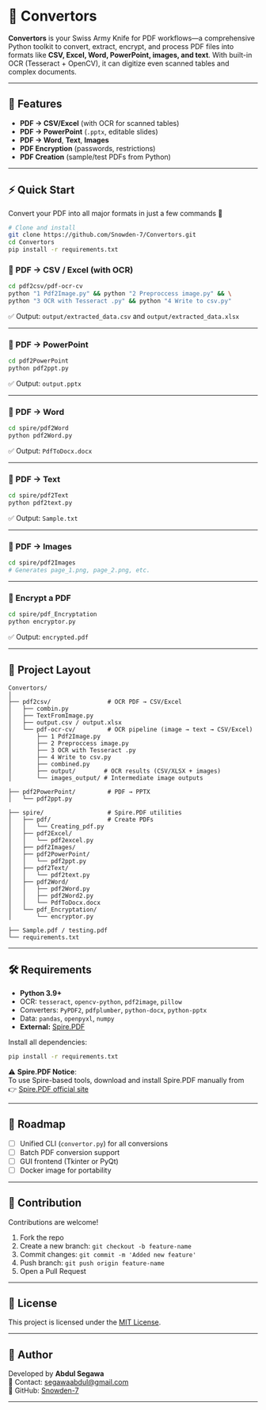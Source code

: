 # 📂 Convertors

**Convertors** is your Swiss Army Knife for PDF workflows—a comprehensive Python toolkit to convert, extract, encrypt, and process PDF files into formats like **CSV, Excel, Word, PowerPoint, images, and text**. With built-in OCR (Tesseract + OpenCV), it can digitize even scanned tables and complex documents.

---

## 🚀 Features

- **PDF → CSV/Excel** (with OCR for scanned tables)
- **PDF → PowerPoint** (`.pptx`, editable slides)
- **PDF → Word**, **Text**, **Images**
- **PDF Encryption** (passwords, restrictions)
- **PDF Creation** (sample/test PDFs from Python)

---

## ⚡ Quick Start

Convert your PDF into all major formats in just a few commands 🚀

```bash
# Clone and install
git clone https://github.com/Snowden-7/Convertors.git
cd Convertors
pip install -r requirements.txt
```

### 🔹 PDF → CSV / Excel (with OCR)

```bash
cd pdf2csv/pdf-ocr-cv
python "1 Pdf2Image.py" && python "2 Preproccess image.py" && \
python "3 OCR with Tesseract .py" && python "4 Write to csv.py"
```
✅ Output: `output/extracted_data.csv` and `output/extracted_data.xlsx`

---

### 🔹 PDF → PowerPoint

```bash
cd pdf2PowerPoint
python pdf2ppt.py
```
✅ Output: `output.pptx`

---

### 🔹 PDF → Word

```bash
cd spire/pdf2Word
python pdf2Word.py
```
✅ Output: `PdfToDocx.docx`

---

### 🔹 PDF → Text

```bash
cd spire/pdf2Text
python pdf2text.py
```
✅ Output: `Sample.txt`

---

### 🔹 PDF → Images

```bash
cd spire/pdf2Images
# Generates page_1.png, page_2.png, etc.
```

---

### 🔹 Encrypt a PDF

```bash
cd spire/pdf_Encryptation
python encryptor.py
```
✅ Output: `encrypted.pdf`

---

## 📁 Project Layout

```
Convertors/
│
├── pdf2csv/                # OCR PDF → CSV/Excel
│   ├── combin.py
│   ├── TextFromImage.py
│   ├── output.csv / output.xlsx
│   └── pdf-ocr-cv/         # OCR pipeline (image → text → CSV/Excel)
│       ├── 1 Pdf2Image.py
│       ├── 2 Preproccess image.py
│       ├── 3 OCR with Tesseract .py
│       ├── 4 Write to csv.py
│       ├── combined.py
│       ├── output/        # OCR results (CSV/XLSX + images)
│       └── images_output/ # Intermediate image outputs

├── pdf2PowerPoint/         # PDF → PPTX
│   └── pdf2ppt.py

├── spire/                  # Spire.PDF utilities
│   ├── pdf/                # Create PDFs
│   │   └── Creating_pdf.py
│   ├── pdf2Excel/
│   │   └── pdf2excel.py
│   ├── pdf2Images/
│   ├── pdf2PowerPoint/
│   │   └── pdf2ppt.py
│   ├── pdf2Text/
│   │   └── pdf2text.py
│   ├── pdf2Word/
│   │   ├── pdf2Word.py
│   │   ├── pdf2Word2.py
│   │   └── PdfToDocx.docx
│   └── pdf_Encryptation/
│       └── encryptor.py

├── Sample.pdf / testing.pdf
└── requirements.txt
```

---

## 🛠️ Requirements

- **Python 3.9+**
- OCR: `tesseract`, `opencv-python`, `pdf2image`, `pillow`
- Converters: `PyPDF2`, `pdfplumber`, `python-docx`, `python-pptx`
- Data: `pandas`, `openpyxl`, `numpy`
- **External:** [Spire.PDF](https://www.e-iceblue.com/Introduce/pdf-for-python.html)

Install all dependencies:
```bash
pip install -r requirements.txt
```

⚠️ **Spire.PDF Notice**:  
To use Spire-based tools, download and install Spire.PDF manually from  
👉 [Spire.PDF official site](https://www.e-iceblue.com/Introduce/pdf-for-python.html)  

---

## 📌 Roadmap

- [ ] Unified CLI (`convertor.py`) for all conversions
- [ ] Batch PDF conversion support
- [ ] GUI frontend (Tkinter or PyQt)
- [ ] Docker image for portability

---

## 🤝 Contribution

Contributions are welcome!

1. Fork the repo
2. Create a new branch: `git checkout -b feature-name`
3. Commit changes: `git commit -m 'Added new feature'`
4. Push branch: `git push origin feature-name`
5. Open a Pull Request

---

## 📜 License

This project is licensed under the [MIT License](LICENSE).

---

## 👤 Author

Developed by **Abdul Segawa**  
📧 Contact: [segawaabdul@gmail.com](mailto:segawaabdul@gmail.com)  
💼 GitHub: [Snowden-7](https://github.com/Snowden-7)

---
